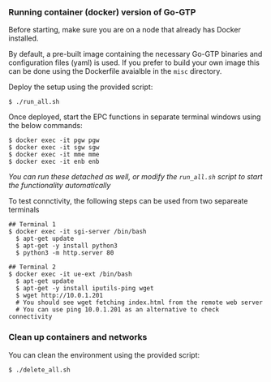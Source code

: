 ### Running container (docker) version of Go-GTP 
Before starting, make sure you are on a node that already has Docker installed.

By default, a pre-built image containing the necessary Go-GTP binaries and configuration files (yaml) is used. If you prefer to build your own image this can be done using the Dockerfile avaialble in the `misc` directory.

Deploy the setup using the provided script:
```
$ ./run_all.sh
```

Once deployed, start the EPC functions in separate terminal windows using the below commands:
```
$ docker exec -it pgw pgw
$ docker exec -it sgw sgw
$ docker exec -it mme mme
$ docker exec -it enb enb
```
_You can run these detached as well, or modify the `run_all.sh` script to start the functionality automatically_

To test connctivity, the following steps can be used from two separeate terminals
```
## Terminal 1
$ docker exec -it sgi-server /bin/bash
  $ apt-get update
  $ apt-get -y install python3
  $ python3 -m http.server 80

## Terminal 2
$ docker exec -it ue-ext /bin/bash
  $ apt-get update
  $ apt-get -y install iputils-ping wget
  $ wget http://10.0.1.201
  # You should see wget fetching index.html from the remote web server
  # You can use ping 10.0.1.201 as an alternative to check connectivity
```

### Clean up containers and networks
You can clean the environment using the provided script:
```
$ ./delete_all.sh
```
